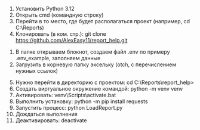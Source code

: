 1. Установить Python 3.12
2. Открыть cmd (командную строку)
3. Перейти в то место, где будет располагаться проект (например, cd C:\Reports\)
4. Клонировать (в ком. стр.): git clone https://github.com/AlexEasy11/report_help.git
  1) В папке открываем блокнот, создаем файл .env по примеру .env_example, заполняем данные
  2) Загрузить в корневую папку эксельку (otch, с перечислением нужных ссылок)
5. Нужно перейти в директорию с проектом: cd C:\Reports\report_help>
6. Создать виртуальное окружение командой: python -m venv venv
7. Активировать: venv\Scripts\activate.bat
8. Выполнить установку: python -m pip install requests
9. Запустить процесс: python LoadReport.py
10. Дождаться выполнения
11. Деактивировать: deactivate
